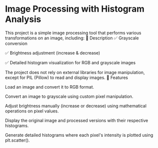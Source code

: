 # Image Processing with Histogram Analysis
This project is a simple image processing tool that performs various transformations on an image, including:
📖 Description 
✅ Grayscale conversion

✅ Brightness adjustment (increase & decrease)

✅ Detailed histogram visualization for RGB and grayscale images

The project does not rely on external libraries for image manipulation, except for PIL (Pillow) to read and display images.
🚀 Features 

Load an image and convert it to RGB format.

Convert an image to grayscale using custom pixel manipulation.

Adjust brightness manually (increase or decrease) using mathematical operations on pixel values.

Display the original image and processed versions with their respective histograms.

Generate detailed histograms where each pixel's intensity is plotted using plt.scatter().


